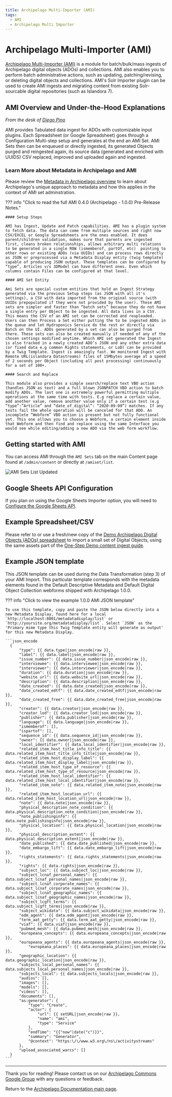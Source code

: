 ```yaml
---
title: Archipelago Multi-Importer (AMI)
tags:
  - AMI
  - Archipelago Multi Importer
---
```


# Archipelago Multi-Importer (AMI)

[Archipelago Multi-Importer (AMI)](https://github.com/esmero/ami) is a module for batch/bulk/mass ingests of Archipelago digital objects (ADOs) and collections. AMI also enables you to perform batch administrative actions, such as updating, patching/revising, or deleting digital objects and collections. AMI's Solr Importer plugin can be used to create AMI ingests and migrating content from existing Solr-sourcable digital repositories (such as Islandora 7).

## AMI Overview and Under-the-Hood Explanations

*From the desk of [Diego Pino](https://github.com/DiegoPino)*

AMI provides Tabulated data ingest for ADOs with customizable input plugins. Each Spreadsheet (or Google Spreadsheet) goes through a Configuration Multi-step setup and generates at the end an AMI Set. AMI Sets then can be enqueued or directly ingested, its generated Objects purged and reingested again, its source data (generated and enriched with UUIDS) CSV replaced, improved and uploaded again and ingested.

### Learn More about Metadata in Archipelago and AMI

Please review the [Metadata in Archipelago overview](metadatainarchipelago.md) to learn about Archipelago's unique approach to metadata and how this applies in the context of AMI set adminstration.

??? info "Click to read the full AMI 0.4.0 (Archipelago - 1.0.0) Pre-Release Notes."

    #### Setup Steps
    
    AMI has Ingest, Update and Patch capabilities. AMI has a plugin system to fetch data. The data can come from multiple sources and right now CSV/EXCEL or Google Spreadsheets are the ones enabled. It does parent/children validation, makes sure that parents are ingested first, cleans broken relationships, allows arbitrary multi relations to be generated in a single ROW (ismemberof, partOf, etc)  pointing to other rows or existing ADOs (via UUIDs) and can process rows directly as JSON or preprocessed via a Metadata Display entity (twig template) capable of producing JSON output. These templates can be configured by “type”, Articles v/s 3DModel can have different ones. Even which columns contain Files can be configured at that level.
    
    #### AMI Set Entity
    
    Ami Sets are special custom entities that hold an Ingest Strategy generated via the previous Setup steps (as JSON with all it's settings), a CSV with data imported from the original source (with UUIDs prepopulated if they were not provided by the user). These AMI sets are simpler and faster than “batch sets” because they do not have a single entry per Object to be ingested. All data lives in a CSV. This means the CSV of an AMI set can be corrected and reuploaded. Users can then Process a Set either putting the to be ingested ADOs in the queue and let Hydroponics Service do the rest or directly via Batch on the UI. ADOs generated by a set can also be purged from there. These sets can also be created manually if needed of any of the chosen settings modified anytime. Which AMI set generated the Ingest is also tracked in a newly created ADO’s JSON and any other extra data (or fixed data e.g common Rights statements, or LoD) can be provided by a Twig Template. Ingest is amazingly fast. We monitored Ingest with Remote URL(islandora Datastreams) files of 15Mbytes average at a speed of 2 seconds per Object (including all post processing) continuously for a set of 100+.
    
    #### Search and Replace
    
    This module also provides a simple search/replace text VBO action (handles JSON as text) and a full blown JSONPATCH VBO action to batch modify ADOs. The last one is extremely powerful permitting multiple operations at the same time with tests. E.g replace a certain value, add another value, remove another value only if a certain test (e.g “type”:”Article” and “date_of_digital”: “2020-09-09”) matches. If any tests fail the whole operation will be canceled for that ADO. An incomplete “Webform” VBO action is present but not fully functional yet. This one allows you to choose a Webform, a certain element inside that Webform and then find and replace using the same Interface you would see while editing/adding a new ADO via the web form workflow.

## Getting started with AMI

You can access AMI through the `AMI Sets` tab on the main Content page found at `/admin/content` or directly at `/amiset/list`.

![AMI Sets List Updated](images/AMIsetsList_updated_2022-11.jpg)

## Google Sheets API Configuration

If you plan on using the Google Sheets Importer option, you will need to [Configure the Google Sheets API](googleapi.md).

## Example Spreadsheet/CSV

Please refer to or use a fresh/new copy of the [Demo Archipelago Digital Objects (ADOs) spreadsheet](https://github.com/esmero/archipelago-deployment/blob/1.0.0/d8content/ami_set_entity_01.csv) to import a small set of Digital Objects, using the same assets part of the [One-Step Demo content ingest guide](archipelago-deployment-democontent.md).

## Example JSON template

This JSON template can be used during the Data Transformation (step 3) of your AMI Import. This particular template corresponds with the metadata elements found in the Default Descriptive Metadata and Default Digital Object Collection webforms shipped with Archipelago 1.0.0.

??? info "Click to view the example 1.0.0 AMI JSON template"
    
    To use this template, copy and paste the JSON below directly into a new Metadata Display, found here for a local `http://localhost:8001/metadatadisplay/list` or `http://yoursite.org/metadatadisplay/list`. Select `JSON` as the 'Primary mime type this Twig Template entity will generate as output' for this new Metadata Display.
    
    ```json_encode
      {
          "type": {{ data.type|json_encode|raw }},
          "label": {{ data.label|json_encode|raw }},
          "issue_number": {{ data.issue_number|json_encode|raw }},
          "interviewee": {{ data.interviewee|json_encode|raw }},
          "interviewer": {{ data.interviewer|json_encode|raw }},
          "duration": {{ data.duration|json_encode|raw }},
          "website_url": {{ data.website_url|json_encode|raw }},
          "description": {{ data.description|json_encode|raw }},
          "date_created": {{ data.date_created|json_encode|raw }},
          "date_created_edtf": {{ data.date_created_edtf|json_encode|raw }},
          "date_created_free": {{ data.date_created_free|json_encode|raw }},
          "creator": {{ data.creator|json_encode|raw }},
          "creator_lod": {{ data.creator_lod|json_encode|raw }},
          "publisher": {{ data.publisher|json_encode|raw }},
          "language": {{ data.language|json_encode|raw }},
          "ismemberof": [],
          "ispartof": [],
          "sequence_id": {{ data.sequence_id|json_encode|raw }},  
          "owner": {{ data.owner|json_encode|raw }},
          "local_identifier": {{ data.local_identifier|json_encode|raw }},
          "related_item_host_title_info_title": {{ data.related_item_host_title_info_title|json_encode|raw }},
          "related_item_host_display_label": {{ data.related_item_host_display_label|json_encode|raw }},
          "related_item_host_type_of_resource": {{ data.related_item_host_type_of_resource|json_encode|raw }},
          "related_item_host_local_identifier": {{ data.related_item_host_local_identifier|json_encode|raw }},
          "related_item_note": {{ data.related_item_note|json_encode|raw }},
          "related_item_host_location_url": {{ data.related_item_host_location_url|json_encode|raw }},
          "note": {{ data.note|json_encode|raw }},
          "physical_description_note_condition": {{ data.physical_description_note_condition|json_encode|raw }},
          "note_publishinginfo": {{ data.note_publishinginfo|json_encode|raw }},
          "physical_location": {{ data.physical_location|json_encode|raw }},
          "physical_description_extent": {{ data.physical_description_extent|json_encode|raw }},
          "date_published": {{ data.date_published|json_encode|raw }},
          "date_embargo_lift": {{ data.date_embargo_lift|json_encode|raw }},
          "rights_statements": {{ data.rights_statements|json_encode|raw }},
          "rights": {{ data.rights|json_encode|raw }},
          "subject_loc": {{ data.subject_loc|json_encode|raw }},
          "subject_lcnaf_personal_names": {{ data.subject_lcnaf_personal_names|json_encode|raw }},
          "subject_lcnaf_corporate_names": {{ data.subject_lcnaf_corporate_names|json_encode|raw }},
          "subject_lcnaf_geographic_names": {{ data.subject_lcnaf_geographic_names|json_encode|raw }},
          "subject_lcgft_terms": {{ data.subject_lcgft_terms|json_encode|raw }},
          "subject_wikidata": {{ data.subject_wikidata|json_encode|raw }},
          "edm_agent": {{ data.edm_agent|json_encode|raw }},
          "term_aat_getty": {{ data.term_aat_getty|json_encode|raw }},
          "viaf": {{ data.viaf|json_encode|raw }},
          "pubmed_mesh": {{ data.pubmed_mesh|json_encode|raw }},
          "europeana_concepts": {{ data.europeana_concepts|json_encode|raw }},
          "europeana_agents": {{ data.europeana_agents|json_encode|raw }},
              "europeana_places": {{ data.europeana_places|json_encode|raw }},
          "geographic_location": {{ data.geographic_location|json_encode|raw }},
          "subjects_local_personal_names": {{ data.subjects_local_personal_names|json_encode|raw }},
          "subjects_local": {{ data.subjects_locals|json_encode|raw }},
          "audios": [],
          "images": [],
          "models": [],
          "videos": [],
          "documents": [],
          "as:generator": {
              "type": "Create",
              "actor": {
                  "url": {{ setURL|json_encode|raw }},
                  "name": "ami",
                  "type": "Service"
              },
              "endTime": "{{"now"|date("c")}}",
              "summary": "Generator",
              "@context": "https:\/\/www.w3.org\/ns\/activitystreams"
          },
          "upload_associated_warcs": []
      }
    ```

___

Thank you for reading! Please contact us on our [Archipelago Commons Google Group](https://groups.google.com/forum/#!forum/archipelago-commons) with any questions or feedback.

Return to the [Archipelago Documentation main page](index.md).
